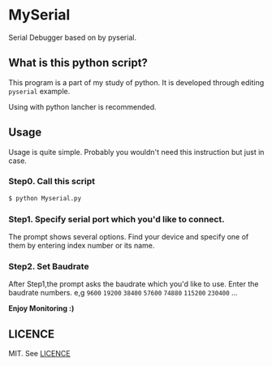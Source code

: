 # MySerial
Serial Debugger based on by pyserial.

## What is this python script?
This program is a part of my study of python.
It is developed through editing ` pyserial` example.


Using with python lancher is recommended.

## Usage
Usage is quite simple. Probably you wouldn't need this instruction but just in case.

### Step0. Call this script

~~~bash
$ python Myserial.py
~~~

### Step1. Specify serial port which you'd like to connect.

The prompt shows several options. Find your device and specify one of them by entering index number or its name. 

### Step2. Set Baudrate
After Step1,the prompt asks the baudrate which you'd like to use.
Enter the baudrate numbers. 
e,g `9600` `19200` `38400` `57600` `74880` `115200` `230400` ...

**Enjoy Monitoring :)**

## LICENCE 
 MIT. See [LICENCE](./LICENCE)
